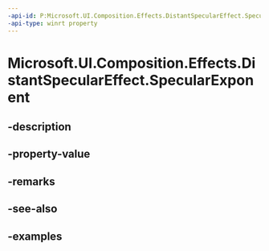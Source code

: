 ```yaml
---
-api-id: P:Microsoft.UI.Composition.Effects.DistantSpecularEffect.SpecularExponent
-api-type: winrt property
---
```


# Microsoft.UI.Composition.Effects.DistantSpecularEffect.SpecularExponent

<!--
public float SpecularExponent { get; set; }
-->


## -description

## -property-value

## -remarks

## -see-also

## -examples


